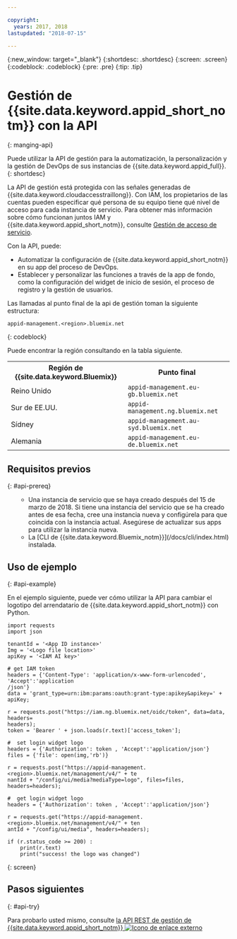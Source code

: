```yaml
---

copyright:
  years: 2017, 2018
lastupdated: "2018-07-15"

---
```


{:new_window: target="_blank"}
{:shortdesc: .shortdesc}
{:screen: .screen}
{:codeblock: .codeblock}
{:pre: .pre}
{:tip: .tip}

# Gestión de {{site.data.keyword.appid_short_notm}} con la API
{: manging-api}

Puede utilizar la API de gestión para la automatización, la personalización y la gestión de DevOps de sus instancias de {{site.data.keyword.appid_full}}.
{: shortdesc}

La API de gestión está protegida con las señales generadas de {{site.data.keyword.cloudaccesstraillong}}. Con IAM, los propietarios de las cuentas pueden especificar qué persona de su equipo tiene qué nivel de acceso para cada instancia de servicio. Para obtener más información sobre cómo funcionan juntos IAM y {{site.data.keyword.appid_short_notm}}, consulte [Gestión de acceso de servicio](/docs/services/appid/iam.html).

Con la API, puede:
* Automatizar la configuración de {{site.data.keyword.appid_short_notm}} en su app del proceso de DevOps.
* Establecer y personalizar las funciones a través de la app de fondo, como la configuración del widget de inicio de sesión, el proceso de registro y la gestión de usuarios.


Las llamadas al punto final de la api de gestión toman la siguiente estructura:

```
appid-management.<region>.bluemix.net
```
{: codeblock}

Puede encontrar la región consultando en la tabla siguiente.

<table>
  <tr>
    <th>Región de {{site.data.keyword.Bluemix}}</th>
    <th>Punto final</th>
  </tr>
  <tr>
    <td>Reino Unido</td>
    <td><code>appid-management.eu-gb.bluemix.net</code></td>
  </tr>
  <tr>
    <td>Sur de EE.UU.</td>
    <td><code>appid-management.ng.bluemix.net</code></td>
  </tr>
  <tr>
    <td>Sídney</td>
    <td><code>appid-management.au-syd.bluemix.net</code></td>
  </tr>
  <tr>
    <td>Alemania</td>
    <td><code>appid-management.eu-de.bluemix.net</code></td>
  </tr>
</table>



## Requisitos previos
{: #api-prereq}

<ul><ul><li>Una instancia de servicio que se haya creado después del 15 de marzo de 2018. Si tiene una instancia del servicio que se ha creado antes de esa fecha, cree una instancia nueva y configúrela para que coincida con la instancia actual. Asegúrese de actualizar sus apps para utilizar la instancia nueva.</li>
<li>La [CLI de {{site.data.keyword.Bluemix_notm}}](/docs/cli/index.html) instalada.</li></ul></ul>

## Uso de ejemplo
{: #api-example}

En el ejemplo siguiente, puede ver cómo utilizar la API para cambiar el logotipo del arrendatario de {{site.data.keyword.appid_short_notm}} con Python.

```
import requests
import json

tenantId = '<App ID instance>'
Img = '<Logo file location>'
apiKey = '<IAM AI key>'

# get IAM token
headers = {'Content-Type': 'application/x-www-form-urlencoded', 'Accept':'application
/json'}
data = 'grant_type=urn:ibm:params:oauth:grant-type:apikey&apikey=' + apiKey;

r = requests.post("https://iam.ng.bluemix.net/oidc/token", data=data, headers=
headers);
token = 'Bearer ' + json.loads(r.text)['access_token'];

#  set login widget logo
headers = {'Authorization': token , 'Accept':'application/json'}
files = {'file': open(img,'rb')}

r = requests.post("https://appid-management.<region>.bluemix.net/management/v4/" + te
nantId + "/config/ui/media?mediaType=logo", files=files, headers=headers);

#  get login widget logo
headers = {'Authorization': token , 'Accept':'application/json'}

r = requests.get("https://appid-management.<region>.bluemix.net/management/v4/" + ten
antId + "/config/ui/media", headers=headers);

if (r.status_code >= 200) :
    print(r.text)
    print("success! the logo was changed")
```
{: screen}


## Pasos siguientes
{: #api-try}

Para probarlo usted mismo, consulte <a href="https://appid-management.ng.bluemix.net/swagger-ui/
" target="_blank">la API REST de gestión de {{site.data.keyword.appid_short_notm}} <img src="../../icons/launch-glyph.svg" alt="Icono de enlace externo"></a>
